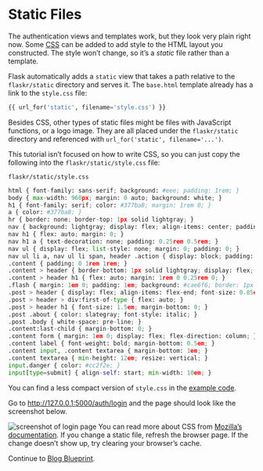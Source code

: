 

# Static Files


The authentication views and templates work, but they look very plain
right now. Some [CSS](https://developer.mozilla.org/docs/Web/CSS) can be added to add style to the HTML layout you
constructed. The style won’t change, so it’s a *static* file rather than
a template.


Flask automatically adds a `static` view that takes a path relative
to the `flaskr/static` directory and serves it. The `base.html`
template already has a link to the `style.css` file:



```python
{{ url_for('static', filename='style.css') }}

```


Besides CSS, other types of static files might be files with JavaScript
functions, or a logo image. They are all placed under the
`flaskr/static` directory and referenced with
`url_for('static', filename='...')`.


This tutorial isn’t focused on how to write CSS, so you can just copy
the following into the `flaskr/static/style.css` file:



`flaskr/static/style.css`



```python
html { font-family: sans-serif; background: #eee; padding: 1rem; }
body { max-width: 960px; margin: 0 auto; background: white; }
h1 { font-family: serif; color: #377ba8; margin: 1rem 0; }
a { color: #377ba8; }
hr { border: none; border-top: 1px solid lightgray; }
nav { background: lightgray; display: flex; align-items: center; padding: 0 0.5rem; }
nav h1 { flex: auto; margin: 0; }
nav h1 a { text-decoration: none; padding: 0.25rem 0.5rem; }
nav ul { display: flex; list-style: none; margin: 0; padding: 0; }
nav ul li a, nav ul li span, header .action { display: block; padding: 0.5rem; }
.content { padding: 0 1rem 1rem; }
.content > header { border-bottom: 1px solid lightgray; display: flex; align-items: flex-end; }
.content > header h1 { flex: auto; margin: 1rem 0 0.25rem 0; }
.flash { margin: 1em 0; padding: 1em; background: #cae6f6; border: 1px solid #377ba8; }
.post > header { display: flex; align-items: flex-end; font-size: 0.85em; }
.post > header > div:first-of-type { flex: auto; }
.post > header h1 { font-size: 1.5em; margin-bottom: 0; }
.post .about { color: slategray; font-style: italic; }
.post .body { white-space: pre-line; }
.content:last-child { margin-bottom: 0; }
.content form { margin: 1em 0; display: flex; flex-direction: column; }
.content label { font-weight: bold; margin-bottom: 0.5em; }
.content input, .content textarea { margin-bottom: 1em; }
.content textarea { min-height: 12em; resize: vertical; }
input.danger { color: #cc2f2e; }
input[type=submit] { align-self: start; min-width: 10em; }

```



You can find a less compact version of `style.css` in the
[example code](https://github.com/pallets/flask/tree/2.2.3/examples/tutorial/flaskr/static/style.css).


Go to <http://127.0.0.1:5000/auth/login> and the page should look like the
screenshot below.


![screenshot of login page](https://flask.palletsprojects.com/../../_images/flaskr_login.png)
You can read more about CSS from [Mozilla’s documentation](https://developer.mozilla.org/docs/Web/CSS). If
you change a static file, refresh the browser page. If the change
doesn’t show up, try clearing your browser’s cache.


Continue to [Blog Blueprint](https://flask.palletsprojects.com/../blog/).








